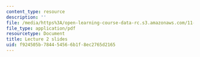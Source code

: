 ```yaml
---
content_type: resource
description: ''
file: /media/https%3A/open-learning-course-data-rc.s3.amazonaws.com/11-438-economic-development-planning-spring-2020/f924505b784454566b1f8ec2765d2165_MIT11_438s20_lec2.pdf
file_type: application/pdf
resourcetype: Document
title: Lecture 2 slides
uid: f924505b-7844-5456-6b1f-8ec2765d2165
---
```

